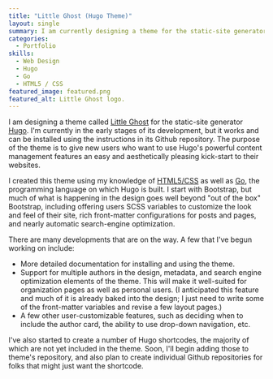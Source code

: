 ```yaml
---
title: "Little Ghost (Hugo Theme)"
layout: single
summary: I am currently designing a theme for the static-site generator Hugo.
categories:
  - Portfolio
skills:
  - Web Design
  - Hugo
  - Go
  - HTML5 / CSS
featured_image: featured.png
featured_alt: Little Ghost logo.
---
```


I am designing a theme called [Little Ghost](https://github.com/rickwysocki/littleGhost) for the static-site generator [Hugo](https://gohugo.io). I'm currently in the early stages of its development, but it works and can be installed using the instructions in its Github repository. The purpose of the theme is to give new users who want to use Hugo's powerful content management features an easy and aesthetically pleasing kick-start to their websites.

I created this theme using my knowledge of [HTML5/CSS](/skills/html5-/-css) as well as [Go](/skills/go), the programming language on which Hugo is built. I start with Bootstrap, but much of what is happening in the design goes well beyond "out of the box" Bootstrap, including offering users SCSS variables to customize the look and feel of their site, rich front-matter configurations for posts and pages, and nearly automatic search-engine optimization.

There are many developments that are on the way. A few that I've begun working on include:

- More detailed documentation for installing and using the theme.
- Support for multiple authors in the design, metadata, and search engine optimization elements of the theme. This will make it well-suited for organization pages as well as personal users. (I anticipated this feature and much of it is already baked into the design; I just need to write some of the front-matter variables and revise a few layout pages.)
- A few other user-customizable features, such as deciding when to include the author card, the ability to use drop-down navigation, etc.

I've also started to create a number of Hugo shortcodes, the majority of which are not yet included in the theme. Soon, I'll begin adding those to theme's repository, and also plan to create individual Github repositories for folks that might just want the shortcode.
